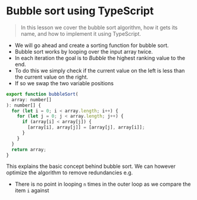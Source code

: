 # Bubble sort using TypeScript
> In this lesson we cover the bubble sort algorithm, how it gets its name, and how to implement it using TypeScript.

* We will go ahead and create a sorting function for bubble sort.
* Bubble sort works by looping over the input array twice.
* In each iteration the goal is to *Bubble* the highest ranking value to the end.
* To do this we simply check if the current value on the left is less than the current value on the right. 
* If so we swap the two variable positions

```js
export function bubbleSort(
  array: number[]
): number[] {
  for (let i = 0; i < array.length; i++) {
    for (let j = 0; j < array.length; j++) {
      if (array[i] < array[j]) {
        [array[i], array[j]] = [array[j], array[i]];
      }
    }
  }
  return array;
}
```
This explains the basic concept behind bubble sort. We can however optimize the algorithm to remove redundancies e.g. 
* There is no point in looping `n` times in the outer loop as we compare the item `i` against 